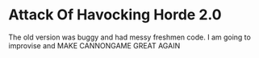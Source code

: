 # Attack Of Havocking Horde 2.0
The old version was buggy and had messy freshmen code. I am going to improvise and MAKE CANNONGAME GREAT AGAIN
